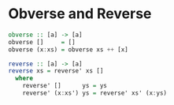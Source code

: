 Obverse and Reverse
===================



```haskell
obverse :: [a] -> [a]
obverse []     = []
obverse (x:xs) = obverse xs ++ [x]
```


```haskell
reverse :: [a] -> [a]
reverse xs = reverse' xs []
  where
    reverse' []      ys = ys
    reverse' (x:xs') ys = reverse' xs' (x:ys)
```
